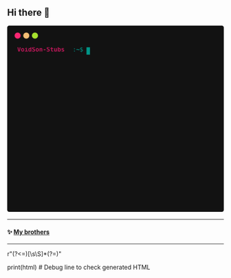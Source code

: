 ## Hi there 👋

<!--
**VoidSon-Stubs/VoidSon-Stubs** is a ✨ _special_ ✨ repository because its `README.md` (this file) appears on your GitHub profile.

Here are some ideas to get you started:

- 🔭 I’m currently working on ...
- 🌱 I’m currently learning ...
- 👯 I’m looking to collaborate on ...
- 🤔 I’m looking for help with ...
- 💬 Ask me about ...
- 📫 How to reach me: ...
- 😄 Pronouns: ...
- ⚡ Fun fact: ...
-->
![](https://raw.githubusercontent.com/VoidSon-Stubs/Basic-LoginPage-FireBaseIN/master/github_stats.svg)

---

#### :sparkles: [My brothers](src/getLatestFollowers.py)


<!--START_SECTION:latest-followers-->

<!--END_SECTION:latest-followers-->

---

r"(?<=<!--START_SECTION:latest-followers-->)[\s\S]*(?=<!--END_SECTION:latest-followers-->)"


print(html)  # Debug line to check generated HTML
